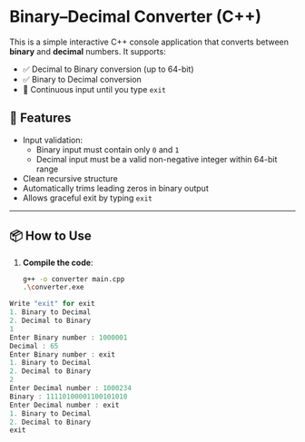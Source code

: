 # Binary–Decimal Converter (C++)

This is a simple interactive C++ console application that converts between **binary** and **decimal** numbers. It supports:

- ✅ Decimal to Binary conversion (up to 64-bit)
- ✅ Binary to Decimal conversion
- 🔁 Continuous input until you type `exit`

## 🧠 Features

- Input validation:
  - Binary input must contain only `0` and `1`
  - Decimal input must be a valid non-negative integer within 64-bit range
- Clean recursive structure
- Automatically trims leading zeros in binary output
- Allows graceful exit by typing `exit`

---

## 📦 How to Use

1. **Compile the code**:
   ```bash
   g++ -o converter main.cpp
   .\converter.exe

``` cpp
Write "exit" for exit 
1. Binary to Decimal
2. Decimal to Binary
1
Enter Binary number : 1000001
Decimal : 65
Enter Binary number : exit
1. Binary to Decimal
2. Decimal to Binary
2
Enter Decimal number : 1000234
Binary : 11110100001100101010
Enter Decimal number : exit
1. Binary to Decimal
2. Decimal to Binary
exit
```
